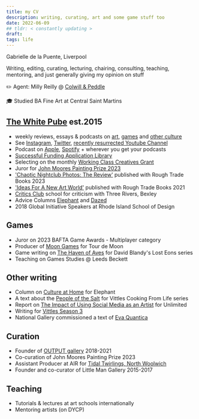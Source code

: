 ```yaml
---
title: my CV 
description: writing, curating, art and some game stuff too
date: 2022-06-09
## tldr: < constantly updating >
draft: 
tags: life
---
```


Gabrielle de la Puente, Liverpool 

Writing, editing, curating, lecturing, chairing, consulting, teaching, mentoring, and just generally giving my opinion on stuff

✏️ Agent: Milly Reilly @ [Colwill & Peddle](https://www.colwillandpeddle.com/authors/the-white-pube)

🎓 Studied BA Fine Art at Central Saint Martins

## [The White Pube](http://thewhitepube.com "The White Pube") est.2015
- weekly reviews, essays & podcasts on [art](https://thewhitepube.com/art), [games](https://thewhitepube.com/games) and [other culture](https://thewhitepube.com/misc)
- See [Instagram](https://www.instagram.com/thewhitepube/), [Twitter](https://twitter.com/TheWhitePube), [recently resurrected Youtube Channel](https://www.youtube.com/channel/UC3dcNljL17OyeC_BcG0WtBQ)
- Podcast on [Apple](https://podcasts.apple.com/gb/podcast/the-white-pube/id1534961421), [Spotify](https://open.spotify.com/show/65q0BVy1k8p3R5G0WKYnV5) + wherever you get your podcasts
- [Successful Funding Application Library](https://thewhitepube.com/fundinglibrary)
- Selecting on the monthly [Working Class Creatives Grant](https://thewhitepube.com/grants)
- Juror for [John Moores Painting Prize 2023](https://www.liverpoolmuseums.org.uk/news/press-releases/jury-announced-john-moores-painting-prize-2023)
- ['Chaotic Nightclub Photos: The Review'](https://roughtradebooks.com/collections/editions/products/chaotic-nightclub-photos-the-review-gabrielle-de-la-puente-the-white-pube) published with Rough Trade Books 2023
- ['Ideas For A New Art World'](https://roughtradebooks.com/collections/editions/products/ideas-for-a-new-art-world-the-white-pube "Buy it Here") published with Rough Trade Books 2021
- [Critics Club](https://threeriversbexley.org/projects/critics-club) school for criticism with Three Rivers, Bexley
- Advice Columns [Elephant](https://elephant.art/author/the-white-pube/) and [Dazed](https://www.dazeddigital.com/the-white-pube)
- 2018 Global Initiative Speakers at Rhode Island School of Design

## Games
- Juror on 2023 BAFTA Game Awards - Multiplayer category
- Producer of [Moon Games](https://gdlp.co.uk/posts/moon-games/) for Tour de Moon
- Game writing on [The Haven of Aves](https://davidblandy.itch.io/lost-eons-haven-of-aves) for David Blandy's Lost Eons series
- Teaching on Games Studies @ Leeds Beckett 

## Other writing
- Column on [Culture at Home](https://elephant.art/section/culture-at-home/) for Elephant
- A text about the [People of the Salt](https://www.vittlesmagazine.com/p/people-of-the-salt) for Vittles Cooking From Life series
- Report on [The Impact of Using Social Media as an Artist](https://gdlp.co.uk/posts/art-report/) for Unlimited
- Writing for [Vittles Season 3](https://vittles.substack.com/p/the-hyper-regional-chippy-traditions?s=r)
- National Gallery commissioned a text of [Eva Quantica](https://www.nationalgallery.org.uk/national-gallery-x/the-rules-do-not-apply/eva-quantica-by-mafj-alvarez)

## Curation 
- Founder of [OUTPUT gallery](https://outputgallery.com) 2018-2021
- Co-curation of John Moores Painting Prize 2023
- Assistant Producer at AIR for [Tidal Twirlings, North Woolwich](https://airstudio.org/places/north-woolwich/)
- Founder and co-curator of Little Man Gallery 2015-2017

## Teaching
- Tutorials & lectures at art schools internationally
- Mentoring artists (on DYCP)



